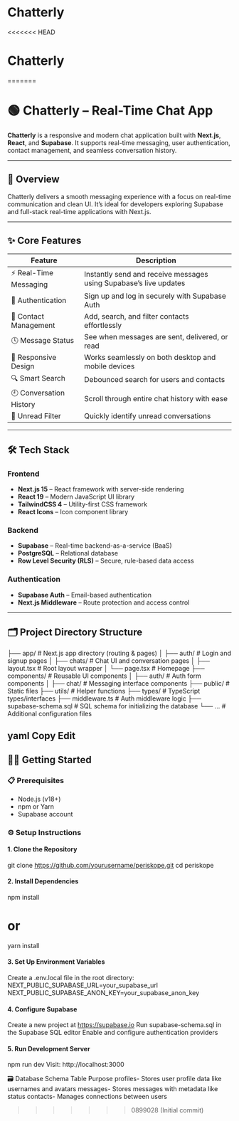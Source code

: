 # Chatterly


<<<<<<< HEAD
# Chatterly
=======
# 🟢 Chatterly – Real-Time Chat App

**Chatterly** is a responsive and modern chat application built with **Next.js**, **React**, and **Supabase**. It supports real-time messaging, user authentication, contact management, and seamless conversation history.

---

## 🚀 Overview

Chatterly delivers a smooth messaging experience with a focus on real-time communication and clean UI. It’s ideal for developers exploring Supabase and full-stack real-time applications with Next.js.

---

## ✨ Core Features

| Feature                | Description                                                                  |
|------------------------|------------------------------------------------------------------------------|
| ⚡ Real-Time Messaging | Instantly send and receive messages using Supabase’s live updates             |
| 🔐 Authentication      | Sign up and log in securely with Supabase Auth                                |
| 👥 Contact Management  | Add, search, and filter contacts effortlessly                                  |
| 🕓 Message Status      | See when messages are sent, delivered, or read                                |
| 📱 Responsive Design   | Works seamlessly on both desktop and mobile devices                           |
| 🔍 Smart Search        | Debounced search for users and contacts                                       |
| 🕘 Conversation History| Scroll through entire chat history with ease                                  |
| 📩 Unread Filter       | Quickly identify unread conversations                                         |

---

## 🛠️ Tech Stack

### Frontend
- **Next.js 15** – React framework with server-side rendering
- **React 19** – Modern JavaScript UI library
- **TailwindCSS 4** – Utility-first CSS framework
- **React Icons** – Icon component library

### Backend
- **Supabase** – Real-time backend-as-a-service (BaaS)
- **PostgreSQL** – Relational database
- **Row Level Security (RLS)** – Secure, rule-based data access

### Authentication
- **Supabase Auth** – Email-based authentication
- **Next.js Middleware** – Route protection and access control

---

## 🗂️ Project Directory Structure

├── app/ # Next.js app directory (routing & pages)
│ ├── auth/ # Login and signup pages
│ ├── chats/ # Chat UI and conversation pages
│ ├── layout.tsx # Root layout wrapper
│ └── page.tsx # Homepage
├── components/ # Reusable UI components
│ ├── auth/ # Auth form components
│ ├── chat/ # Messaging interface components
├── public/ # Static files
├── utils/ # Helper functions
├── types/ # TypeScript types/interfaces
├── middleware.ts # Auth middleware logic
├── supabase-schema.sql # SQL schema for initializing the database
└── ... # Additional configuration files

yaml
Copy
Edit
---

## 🧑‍💻 Getting Started

### 📋 Prerequisites

- Node.js (v18+)
- npm or Yarn
- Supabase account

### ⚙️ Setup Instructions

#### 1. Clone the Repository
git clone https://github.com/yourusername/periskope.git
cd periskope
#### 2. Install Dependencies
npm install
# or
yarn install
#### 3. Set Up Environment Variables
Create a .env.local file in the root directory:
NEXT_PUBLIC_SUPABASE_URL=your_supabase_url
NEXT_PUBLIC_SUPABASE_ANON_KEY=your_supabase_anon_key
#### 4. Configure Supabase
Create a new project at https://supabase.io
Run supabase-schema.sql in the Supabase SQL editor
Enable and configure authentication providers

#### 5. Run Development Server
npm run dev
Visit: http://localhost:3000

🗃️ Database Schema
Table	Purpose
profiles-	Stores user profile data like usernames and avatars
messages-	Stores messages with metadata like status
contacts- Manages connections between users
>>>>>>> 0899028 (Initial commit)
